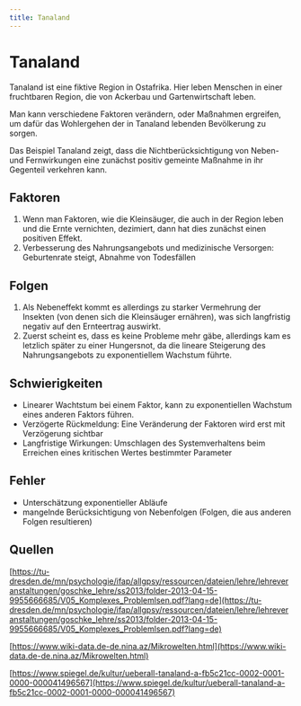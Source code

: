 ```yaml
---
title: Tanaland
---
```

# Tanaland

Tanaland ist eine fiktive Region in Ostafrika. Hier leben Menschen in einer fruchtbaren Region, die von Ackerbau und Gartenwirtschaft leben. 

Man kann verschiedene Faktoren verändern, oder Maßnahmen ergreifen, um dafür das Wohlergehen der in Tanaland lebenden Bevölkerung zu sorgen.

Das Beispiel Tanaland zeigt, dass die Nichtberücksichtigung von Neben- und Fernwirkungen eine zunächst positiv gemeinte Maßnahme in ihr Gegenteil verkehren kann.

## Faktoren

1. Wenn man Faktoren, wie die Kleinsäuger, die auch in der Region leben und die Ernte vernichten, dezimiert, dann hat dies zunächst einen positiven Effekt.
2. Verbesserung des Nahrungsangebots und medizinische Versorgen: Geburtenrate steigt, Abnahme von Todesfällen

## Folgen

1. Als Nebeneffekt kommt es allerdings zu starker Vermehrung der Insekten (von denen sich die Kleinsäuger ernähren), was sich langfristig negativ auf den Ernteertrag auswirkt.
2. Zuerst scheint es, dass es keine Probleme mehr gäbe, allerdings kam es letzlich später zu einer Hungersnot, da die lineare Steigerung des Nahrungsangebots zu exponentiellem Wachstum führte.

## Schwierigkeiten

- Linearer Wachtstum bei einem Faktor, kann zu exponentiellen Wachstum eines anderen Faktors führen.
- Verzögerte Rückmeldung: Eine Veränderung der Faktoren wird erst mit Verzögerung sichtbar
- Langfristige Wirkungen: Umschlagen des Systemverhaltens beim Erreichen eines kritischen Wertes bestimmter Parameter

## Fehler

- Unterschätzung exponentieller Abläufe
- mangelnde Berücksichtigung von Nebenfolgen (Folgen, die aus anderen Folgen resultieren)

## Quellen

[https://tu-dresden.de/mn/psychologie/ifap/allgpsy/ressourcen/dateien/lehre/lehreveranstaltungen/goschke_lehre/ss2013/folder-2013-04-15-9955666685/V05_Komplexes_Problemlsen.pdf?lang=de](https://tu-dresden.de/mn/psychologie/ifap/allgpsy/ressourcen/dateien/lehre/lehreveranstaltungen/goschke_lehre/ss2013/folder-2013-04-15-9955666685/V05_Komplexes_Problemlsen.pdf?lang=de)

[https://www.wiki-data.de-de.nina.az/Mikrowelten.html](https://www.wiki-data.de-de.nina.az/Mikrowelten.html)

[https://www.spiegel.de/kultur/ueberall-tanaland-a-fb5c21cc-0002-0001-0000-000041496567](https://www.spiegel.de/kultur/ueberall-tanaland-a-fb5c21cc-0002-0001-0000-000041496567)